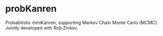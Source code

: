 probKanren
==========

Probabilistic miniKanren, supporting Markov Chain Monte Carlo (MCMC).  Jointly developed with Rob Zinkov.
